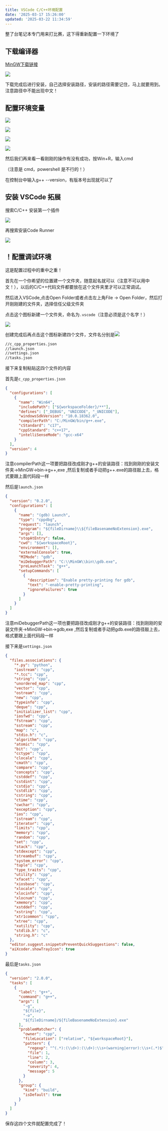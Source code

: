 ```yaml
---
title: VSCode C/C++环境配置
date: '2025-03-17 15:26:00'
updated: '2025-03-22 11:34:59'
---
```

整了台笔记本专门用来打比赛，这下得重新配置一下环境了

## 下载编译器
[MinGW下载链接](https://nuwen.net/mingw.html)

![](/images/172acd2119aa141e1a96765fa4b6dcdd.png)

下载完成后进行安装，自己选择安装路径，安装的路径需要记住，马上就要用到。注意路径中不能出现中文！

## 配置环境变量
![](/images/109ccb17f6395648561b2f704a1e14f9.png)

![](/images/c17ce3e801827ca4027a523857bd7491.png)

![](/images/312e5825a7d74eec9715f3aa0192a0ea.png)

![](/images/ab5fabdbb1e4d8c0ee46149869044404.png)

然后我们再来看一看刚刚的操作有没有成功，按Win+R，输入cmd

（注意是 cmd，powershell 是不行的！）

在控制台中输入g++ --version，有版本号出现就可以了

## 安装 VSCode 拓展
搜索C/C++ 安装第一个插件

![](/images/7e80891c7ea5e4d7c030db67261c6658.png)

再搜索安装Code Runner

![](/images/ed3b57843f9c8516a8a4b28d4e05fdf8.png)

## ！配置调试环境
这是配置过程中的重中之重！

首先在一个你希望的位置建一个文件夹，随意起名就可以（注意不可以用中文！），以后的C/C++代码文件都要放在这个文件夹里才可以正常调试。

然后进入VSCode,点击Open Folder或者点击左上角File -> Open Folder，然后打开刚刚建的文件夹，选择信任父级文件夹

点击这个图标新建一个文件夹，命名为`.vscode`（注意必须是这个名字！）

![](/images/17adb89afee4c3564107cf6d1247c8f2.png)

创建完成后再点击这个图标新建四个文件，文件名分别是![](/images/772d7d2b91e69b4812a63109ed92d654.png)

```bash
//c_cpp_properties.json
//launch.json
//settings.json
//tasks.json
```

接下来复制粘贴这四个文件的内容 

首先是`c_cpp_properties.json`

```json
{
  "configurations": [
    {
      "name": "Win64",
      "includePath": ["${workspaceFolder}/**"],
      "defines": ["_DEBUG", "UNICODE", "_UNICODE"],
      "windowsSdkVersion": "10.0.18362.0",
      "compilerPath": "C:/MinGW/bin/g++.exe",
      "cStandard": "c17",
      "cppStandard": "c++17",
      "intelliSenseMode": "gcc-x64"
    }
  ],
  "version": 4
}
```

注意compilerPath这一项要把路径改成刚才g++的安装路径：找到刚刚的安装文件夹->MinGW->bin->g++,exe ,然后复制或者手动把g++.exe的路径敲上去，格式要跟上面代码段一样

然后是`launch.json`

```json
{
  "version": "0.2.0",
  "configurations": [
    {
      "name": "(gdb) Launch", 
      "type": "cppdbg", 
      "request": "launch", 
      "program": "${fileDirname}\\${fileBasenameNoExtension}.exe", 
      "args": [], 
      "stopAtEntry": false,
      "cwd": "${workspaceRoot}",
      "environment": [],
      "externalConsole": true, 
      "MIMode": "gdb",
      "miDebuggerPath": "C:\\MinGW\\bin\\gdb.exe",
      "preLaunchTask": "g++",
      "setupCommands": [
        {
          "description": "Enable pretty-printing for gdb",
          "text": "-enable-pretty-printing",
          "ignoreFailures": true
        }
      ]
    }
  ]
}
```

注意miDebuggerPath这一项也要把路径改成刚才g++的安装路径：找到刚刚的安装文件夹->MinGW->bin->gdb,exe ,然后复制或者手动把gdb.exe的路径敲上去，格式要跟上面代码段一样

 接下来是`settings.json`

```json
{
  "files.associations": {
    "*.py": "python",
    "iostream": "cpp",
    "*.tcc": "cpp",
    "string": "cpp",
    "unordered_map": "cpp",
    "vector": "cpp",
    "ostream": "cpp",
    "new": "cpp",
    "typeinfo": "cpp",
    "deque": "cpp",
    "initializer_list": "cpp",
    "iosfwd": "cpp",
    "fstream": "cpp",
    "sstream": "cpp",
    "map": "c",
    "stdio.h": "c",
    "algorithm": "cpp",
    "atomic": "cpp",
    "bit": "cpp",
    "cctype": "cpp",
    "clocale": "cpp",
    "cmath": "cpp",
    "compare": "cpp",
    "concepts": "cpp",
    "cstddef": "cpp",
    "cstdint": "cpp",
    "cstdio": "cpp",
    "cstdlib": "cpp",
    "cstring": "cpp",
    "ctime": "cpp",
    "cwchar": "cpp",
    "exception": "cpp",
    "ios": "cpp",
    "istream": "cpp",
    "iterator": "cpp",
    "limits": "cpp",
    "memory": "cpp",
    "random": "cpp",
    "set": "cpp",
    "stack": "cpp",
    "stdexcept": "cpp",
    "streambuf": "cpp",
    "system_error": "cpp",
    "tuple": "cpp",
    "type_traits": "cpp",
    "utility": "cpp",
    "xfacet": "cpp",
    "xiosbase": "cpp",
    "xlocale": "cpp",
    "xlocinfo": "cpp",
    "xlocnum": "cpp",
    "xmemory": "cpp",
    "xstddef": "cpp",
    "xstring": "cpp",
    "xtr1common": "cpp",
    "xtree": "cpp",
    "xutility": "cpp",
    "stdlib.h": "c",
    "string.h": "c"
  },
  "editor.suggest.snippetsPreventQuickSuggestions": false,
  "aiXcoder.showTrayIcon": true
}
```

 最后是`tasks.json`

```json
{
  "version": "2.0.0",
  "tasks": [
    {
      "label": "g++",
      "command": "g++",
      "args": [
        "-g",
        "${file}",
        "-o",
        "${fileDirname}/${fileBasenameNoExtension}.exe"
      ],
      "problemMatcher": {
        "owner": "cpp",
        "fileLocation": ["relative", "${workspaceRoot}"],
        "pattern": {
          "regexp": "^(.*):(\\d+):(\\d+):\\s+(warning|error):\\s+(.*)$",
          "file": 1,
          "line": 2,
          "column": 3,
          "severity": 4,
          "message": 5
        }
      },
      "group": {
        "kind": "build",
        "isDefault": true
      }
    }
  ]
}
```

 保存这四个文件就配置完成了！



